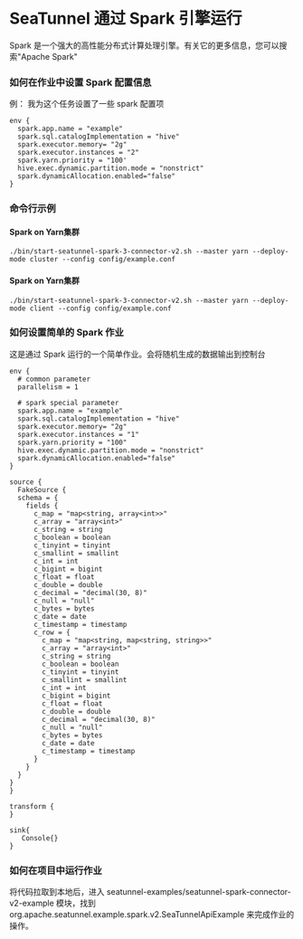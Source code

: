 # SeaTunnel 通过 Spark 引擎运行

Spark 是一个强大的高性能分布式计算处理引擎。有关它的更多信息，您可以搜索"Apache Spark"


### 如何在作业中设置 Spark 配置信息

例：
我为这个任务设置了一些 spark 配置项

```
env {
  spark.app.name = "example"
  spark.sql.catalogImplementation = "hive"
  spark.executor.memory= "2g"
  spark.executor.instances = "2"
  spark.yarn.priority = "100'
  hive.exec.dynamic.partition.mode = "nonstrict"
  spark.dynamicAllocation.enabled="false"
}
```

### 命令行示例

#### Spark on Yarn集群

```
./bin/start-seatunnel-spark-3-connector-v2.sh --master yarn --deploy-mode cluster --config config/example.conf
```

#### Spark on Yarn集群

```
./bin/start-seatunnel-spark-3-connector-v2.sh --master yarn --deploy-mode client --config config/example.conf
```

### 如何设置简单的 Spark 作业

这是通过 Spark 运行的一个简单作业。会将随机生成的数据输出到控制台

```
env {
  # common parameter
  parallelism = 1

  # spark special parameter
  spark.app.name = "example"
  spark.sql.catalogImplementation = "hive"
  spark.executor.memory= "2g"
  spark.executor.instances = "1"
  spark.yarn.priority = "100"
  hive.exec.dynamic.partition.mode = "nonstrict"
  spark.dynamicAllocation.enabled="false"
}

source {
  FakeSource {
  schema = {
    fields {
      c_map = "map<string, array<int>>"
      c_array = "array<int>"
      c_string = string
      c_boolean = boolean
      c_tinyint = tinyint
      c_smallint = smallint
      c_int = int
      c_bigint = bigint
      c_float = float
      c_double = double
      c_decimal = "decimal(30, 8)"
      c_null = "null"
      c_bytes = bytes
      c_date = date
      c_timestamp = timestamp
      c_row = {
        c_map = "map<string, map<string, string>>"
        c_array = "array<int>"
        c_string = string
        c_boolean = boolean
        c_tinyint = tinyint
        c_smallint = smallint
        c_int = int
        c_bigint = bigint
        c_float = float
        c_double = double
        c_decimal = "decimal(30, 8)"
        c_null = "null"
        c_bytes = bytes
        c_date = date
        c_timestamp = timestamp
      }
    }
  }
}
}

transform {
}

sink{
   Console{}   
}
```

### 如何在项目中运行作业

将代码拉取到本地后，进入 seatunnel-examples/seatunnel-spark-connector-v2-example 模块，找到 org.apache.seatunnel.example.spark.v2.SeaTunnelApiExample 来完成作业的操作。